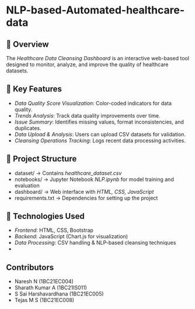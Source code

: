 # NLP-based-Automated-healthcare-data
## 📌 Overview
The *Healthcare Data Cleansing Dashboard* is an interactive web-based tool designed to monitor, analyze, and improve the quality of healthcare datasets.  

## 🚀 Key Features
- *Data Quality Score Visualization*: Color-coded indicators for data quality.
- *Trends Analysis*: Track data quality improvements over time.
- *Issue Summary*: Identifies missing values, format inconsistencies, and duplicates.
- *Data Upload & Analysis*: Users can upload CSV datasets for validation.
- *Cleansing Operations Tracking*: Logs recent data processing activities.

## 📂 Project Structure
- dataset/ → Contains *healthcare_dataset.csv*
- notebooks/ → Jupyter Notebook *NLP.ipynb* for model training and evaluation
- dashboard/ → Web interface with *HTML, CSS, JavaScript*
- requirements.txt → Dependencies for setting up the project

## 🔧 Technologies Used
- *Frontend*: HTML, CSS, Bootstrap
- *Backend*: JavaScript (Chart.js for visualization)
- *Data Processing*: CSV handling & NLP-based cleansing techniques
- 
## Contributors

- Naresh N (1BC21EC004)
- Sharath Kumar A (1BC21IS011)
- S Sai Harshavardhana (1BC21EC005)
- Tejas M S (1BC21EC008)

